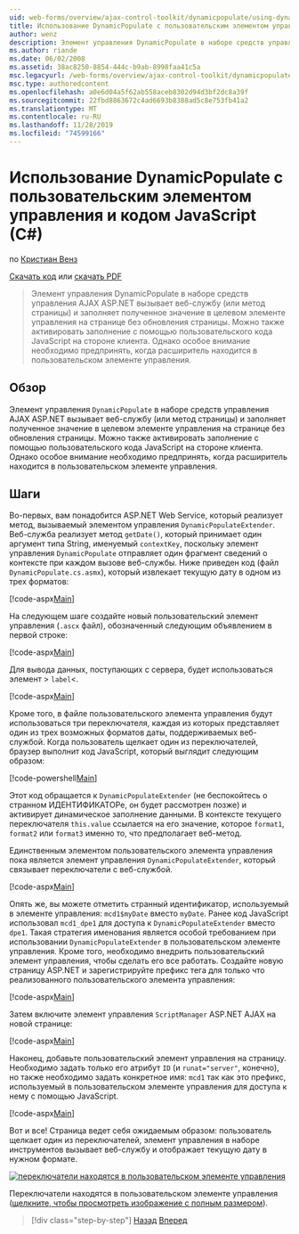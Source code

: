 ```yaml
---
uid: web-forms/overview/ajax-control-toolkit/dynamicpopulate/using-dynamicpopulate-with-a-user-control-and-javascript-cs
title: Использование DynamicPopulate с пользовательским элементом управления и JavaScriptC#() | Документация Майкрософт
author: wenz
description: Элемент управления DynamicPopulate в наборе средств управления AJAX ASP.NET вызывает веб-службу (или метод страницы) и заполняет результирующее значение целевым элементом управления на t...
ms.author: riande
ms.date: 06/02/2008
ms.assetid: 38ac8250-8854-444c-b9ab-8998faa41c5a
msc.legacyurl: /web-forms/overview/ajax-control-toolkit/dynamicpopulate/using-dynamicpopulate-with-a-user-control-and-javascript-cs
msc.type: authoredcontent
ms.openlocfilehash: a0e6d04a5f62ab558aceb8302d94d3bf2dc8a39f
ms.sourcegitcommit: 22fbd8863672c4ad6693b8388ad5c8e753fb41a2
ms.translationtype: MT
ms.contentlocale: ru-RU
ms.lasthandoff: 11/28/2019
ms.locfileid: "74599166"
---
```

# <a name="using-dynamicpopulate-with-a-user-control-and-javascript-c"></a>Использование DynamicPopulate с пользовательским элементом управления и кодом JavaScript (C#)

по [Кристиан Венз](https://github.com/wenz)

[Скачать код](https://download.microsoft.com/download/d/8/f/d8f2f6f9-1b7c-46ad-9252-e1fc81bdea3e/dynamicpopulate2.cs.zip) или [скачать PDF](https://download.microsoft.com/download/b/6/a/b6ae89ee-df69-4c87-9bfb-ad1eb2b23373/dynamicpopulate2CS.pdf)

> Элемент управления DynamicPopulate в наборе средств управления AJAX ASP.NET вызывает веб-службу (или метод страницы) и заполняет полученное значение в целевом элементе управления на странице без обновления страницы. Можно также активировать заполнение с помощью пользовательского кода JavaScript на стороне клиента. Однако особое внимание необходимо предпринять, когда расширитель находится в пользовательском элементе управления.

## <a name="overview"></a>Обзор

Элемент управления `DynamicPopulate` в наборе средств управления AJAX ASP.NET вызывает веб-службу (или метод страницы) и заполняет полученное значение в целевом элементе управления на странице без обновления страницы. Можно также активировать заполнение с помощью пользовательского кода JavaScript на стороне клиента. Однако особое внимание необходимо предпринять, когда расширитель находится в пользовательском элементе управления.

## <a name="steps"></a>Шаги

Во-первых, вам понадобится ASP.NET Web Service, который реализует метод, вызываемый элементом управления `DynamicPopulateExtender`. Веб-служба реализует метод `getDate()`, который принимает один аргумент типа String, именуемый `contextKey`, поскольку элемент управления `DynamicPopulate` отправляет один фрагмент сведений о контексте при каждом вызове веб-службы. Ниже приведен код (файл `DynamicPopulate.cs.asmx`), который извлекает текущую дату в одном из трех форматов:

[!code-aspx[Main](using-dynamicpopulate-with-a-user-control-and-javascript-cs/samples/sample1.aspx)]

На следующем шаге создайте новый пользовательский элемент управления (`.ascx` файл), обозначенный следующим объявлением в первой строке:

[!code-aspx[Main](using-dynamicpopulate-with-a-user-control-and-javascript-cs/samples/sample2.aspx)]

Для вывода данных, поступающих с сервера, будет использоваться элемент &gt; `label`&lt;.

[!code-aspx[Main](using-dynamicpopulate-with-a-user-control-and-javascript-cs/samples/sample3.aspx)]

Кроме того, в файле пользовательского элемента управления будут использоваться три переключателя, каждая из которых представляет один из трех возможных форматов даты, поддерживаемых веб-службой. Когда пользователь щелкает один из переключателей, браузер выполнит код JavaScript, который выглядит следующим образом:

[!code-powershell[Main](using-dynamicpopulate-with-a-user-control-and-javascript-cs/samples/sample4.ps1)]

Этот код обращается к `DynamicPopulateExtender` (не беспокойтесь о странном ИДЕНТИФИКАТОРе, он будет рассмотрен позже) и активирует динамическое заполнение данными. В контексте текущего переключателя `this.value` ссылается на его значение, которое `format1`, `format2` или `format3` именно то, что предполагает веб-метод.

Единственным элементом пользовательского элемента управления пока является элемент управления `DynamicPopulateExtender`, который связывает переключатели с веб-службой.

[!code-aspx[Main](using-dynamicpopulate-with-a-user-control-and-javascript-cs/samples/sample5.aspx)]

Опять же, вы можете отметить странный идентификатор, используемый в элементе управления: `mcd1$myDate` вместо `myDate`. Ранее код JavaScript использовал `mcd1_dpe1` для доступа к `DynamicPopulateExtender` вместо `dpe1`. Такая стратегия именования является особой требованием при использовании `DynamicPopulateExtender` в пользовательском элементе управления. Кроме того, необходимо внедрить пользовательский элемент управления, чтобы сделать его все работать. Создайте новую страницу ASP.NET и зарегистрируйте префикс тега для только что реализованного пользовательского элемента управления:

[!code-aspx[Main](using-dynamicpopulate-with-a-user-control-and-javascript-cs/samples/sample6.aspx)]

Затем включите элемент управления `ScriptManager` ASP.NET AJAX на новой странице:

[!code-aspx[Main](using-dynamicpopulate-with-a-user-control-and-javascript-cs/samples/sample7.aspx)]

Наконец, добавьте пользовательский элемент управления на страницу. Необходимо задать только его атрибут `ID` (и `runat="server"`, конечно), но также необходимо задать конкретное имя: `mcd1` так как это префикс, используемый в пользовательском элементе управления для доступа к нему с помощью JavaScript.

[!code-aspx[Main](using-dynamicpopulate-with-a-user-control-and-javascript-cs/samples/sample8.aspx)]

Вот и все! Страница ведет себя ожидаемым образом: пользователь щелкает один из переключателей, элемент управления в наборе инструментов вызывает веб-службу и отображает текущую дату в нужном формате.

[![переключатели находятся в пользовательском элементе управления](using-dynamicpopulate-with-a-user-control-and-javascript-cs/_static/image2.png)](using-dynamicpopulate-with-a-user-control-and-javascript-cs/_static/image1.png)

Переключатели находятся в пользовательском элементе управления ([щелкните, чтобы просмотреть изображение с полным размером](using-dynamicpopulate-with-a-user-control-and-javascript-cs/_static/image3.png)).

> [!div class="step-by-step"]
> [Назад](dynamically-populating-a-control-using-javascript-code-cs.md)
> [Вперед](dynamically-populating-a-control-vb.md)
